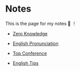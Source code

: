 
# Notes

This is the page for my notes :tada: ！

- [Zero Knowledge](notes/zero-knowledge.md)

- [English Pronunciation](notes/pronunciation.md)

- [Top Conference](notes/top-conference.md)

- [English Tips](notes/en_tips.md)




<!-- <style lang="stylus">

.theme-container.notes .page
  font-size 17px
  font-family "lucida grande", "lucida sans unicode", lucida, "Helvetica Neue", Helvetica, Arial, sans-serif;
  p
    margin 1.5rem 0 1.5rem
  p, ul, ol
    line-height normal
  a
    color black

</style> -->